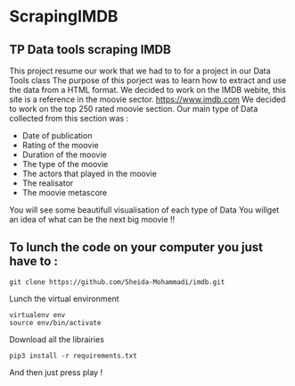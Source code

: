 # ScrapingIMDB
## TP Data tools scraping IMDB

This project resume our work that we had to to for a project in our Data Tools class
The purpose of this porject was to learn how to extract and use the data from a HTML format. We decided to work on the IMDB webite, this site is a reference in the moovie sector.
https://www.imdb.com
We decided to work on the top 250 rated moovie section.
Our main type of Data collected from this section was :
- Date of publication
- Rating of the moovie
- Duration of the moovie
- The type of the moovie
- The actors that played in the moovie
- The realisator
- The moovie metascore

You will see some beautifull visualisation of each type of Data
You willget an idea of what can be the next big moovie !!

## To lunch the code on your computer you just have to :
```
git clone https://github.com/Sheida-Mohammadi/imdb.git

```
Lunch the virtual environment
```
virtualenv env
source env/bin/activate
```
Download all the librairies
```
pip3 install -r requirements.txt
```
And then just press play ! 

